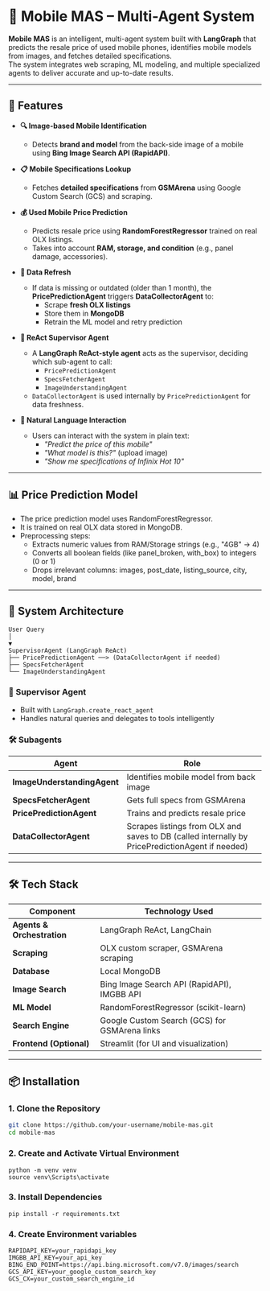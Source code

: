 # 📱 Mobile MAS – Multi-Agent System

**Mobile MAS** is an intelligent, multi-agent system built with **LangGraph** that predicts the resale price of used mobile phones, identifies mobile models from images, and fetches detailed specifications.  
The system integrates web scraping, ML modeling, and multiple specialized agents to deliver accurate and up-to-date results.

---

## 🚀 Features

- **🔍 Image-based Mobile Identification**
  - Detects **brand and model** from the back-side image of a mobile using **Bing Image Search API (RapidAPI)**.

- **📋 Mobile Specifications Lookup**
  - Fetches **detailed specifications** from **GSMArena** using Google Custom Search (GCS) and scraping.

- **💰 Used Mobile Price Prediction**
  - Predicts resale price using **RandomForestRegressor** trained on real OLX listings.
  - Takes into account **RAM, storage, and condition** (e.g., panel damage, accessories).

- **🔄 Data Refresh**
  - If data is missing or outdated (older than 1 month), the **PricePredictionAgent** triggers **DataCollectorAgent** to:
    - Scrape **fresh OLX listings**
    - Store them in **MongoDB**
    - Retrain the ML model and retry prediction

- **🧠 ReAct Supervisor Agent**
  - A **LangGraph ReAct-style agent** acts as the supervisor, deciding which sub-agent to call:
    - `PricePredictionAgent`
    - `SpecsFetcherAgent`
    - `ImageUnderstandingAgent`
  - `DataCollectorAgent` is used internally by `PricePredictionAgent` for data freshness.

- **💬 Natural Language Interaction**
  - Users can interact with the system in plain text:
    - *"Predict the price of this mobile"*
    - *"What model is this?"* (upload image)
    - *"Show me specifications of Infinix Hot 10"*

---

## 📊 Price Prediction Model
 - The price prediction model uses RandomForestRegressor.
 - It is trained on real OLX data stored in MongoDB.
 - Preprocessing steps:
    - Extracts numeric values from RAM/Storage strings (e.g., "4GB" → 4)
    - Converts all boolean fields (like panel_broken, with_box) to integers (0 or 1)
    - Drops irrelevant columns: images, post_date, listing_source, city, model, brand

---

## 🧩 System Architecture

```
User Query
│
▼
SupervisorAgent (LangGraph ReAct)
├── PricePredictionAgent ──> (DataCollectorAgent if needed)
├── SpecsFetcherAgent
└── ImageUnderstandingAgent
```

### 👤 Supervisor Agent
- Built with `LangGraph.create_react_agent`
- Handles natural queries and delegates to tools intelligently


### 🛠️ Subagents

| Agent | Role |
|-------|------|
| **ImageUnderstandingAgent** | Identifies mobile model from back image |
| **SpecsFetcherAgent**       | Gets full specs from GSMArena           |
| **PricePredictionAgent**    | Trains and predicts resale price        |
| **DataCollectorAgent**      | Scrapes listings from OLX and saves to DB (called internally by PricePredictionAgent if needed) |

---

## 🛠️ Tech Stack

| Component                 | Technology Used                              |
|---------------------------|----------------------------------------------|
| **Agents & Orchestration**| LangGraph ReAct, LangChain                   |
| **Scraping**              | OLX custom scraper, GSMArena scraping        |
| **Database**              | Local MongoDB                                |
| **Image Search**          | Bing Image Search API (RapidAPI), IMGBB API  |
| **ML Model**              | RandomForestRegressor (scikit-learn)         |
| **Search Engine**         | Google Custom Search (GCS) for GSMArena links|
| **Frontend (Optional)**   | Streamlit (for UI and visualization)         |

---

## 📦 Installation

### 1. Clone the Repository
```bash
git clone https://github.com/your-username/mobile-mas.git
cd mobile-mas
```
### 2. Create and Activate Virtual Environment
```
python -m venv venv
source venv\Scripts\activate
```
### 3. Install Dependencies
```
pip install -r requirements.txt
```
### 4. Create Environment variables
```
RAPIDAPI_KEY=your_rapidapi_key
IMGBB_API_KEY=your_api_key
BING_END_POINT=https://api.bing.microsoft.com/v7.0/images/search
GCS_API_KEY=your_google_custom_search_key
GCS_CX=your_custom_search_engine_id
```





